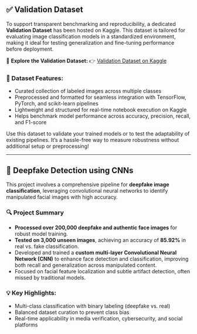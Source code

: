 ## ✅ Validation Dataset

To support transparent benchmarking and reproducibility, a dedicated **Validation Dataset** has been hosted on Kaggle. This dataset is tailored for evaluating image classification models in a standardized environment, making it ideal for testing generalization and fine-tuning performance before deployment.

🔗 **Explore the Validation Dataset:**
👉 [Validation Dataset on Kaggle](https://www.kaggle.com/datasets/sayeemmohammed/validation-dataset)

### 📁 Dataset Features:

* Curated collection of labeled images across multiple classes
* Preprocessed and formatted for seamless integration with TensorFlow, PyTorch, and scikit-learn pipelines
* Lightweight and structured for real-time notebook execution on Kaggle
* Helps benchmark model performance across accuracy, precision, recall, and F1-score

Use this dataset to validate your trained models or to test the adaptability of existing pipelines. It’s a hassle-free way to measure robustness without additional setup or preprocessing!

---

## 🧠 Deepfake Detection using CNNs

This project involves a comprehensive pipeline for **deepfake image classification**, leveraging convolutional neural networks to identify manipulated facial images with high accuracy.

### 🔍 Project Summary

* **Processed over 200,000 deepfake and authentic face images** for robust model training.
* **Tested on 3,000 unseen images**, achieving an accuracy of **85.92%** in real vs. fake classification.
* Developed and trained a **custom multi-layer Convolutional Neural Network (CNN)** to enhance face detection and classification, improving both recall and generalization across manipulated content.
* Focused on facial feature localization and subtle artifact detection, often missed by traditional models.

### 💡 Key Highlights:

* Multi-class classification with binary labeling (deepfake vs. real)
* Balanced dataset curation to prevent class bias
* Real-time applicability in media verification, cybersecurity, and social platforms
